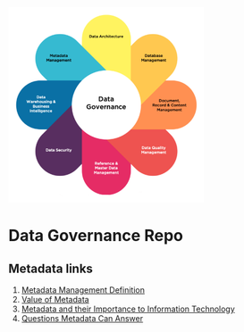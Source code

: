<img src="https://github.com/Intel-89/other/blob/master/Repo_Resources/DG.png" width="350">

# Data Governance Repo

## Metadata links

1. [Metadata Management Definition](https://whatis.techtarget.com/definition/metadata-management)
1. [Value of Metadata](https://www.forbes.com/sites/cognitiveworld/2019/02/26/the-value-of-metadata/#1a3d4aa16d30)
1. [Metadata and their Importance to Information Technology](http://www.fao.org/3/ac665e/ac665e08.htm)
1. [Questions Metadata Can Answer](https://tdan.com/questions-metadata-can-answer-2/23263)
